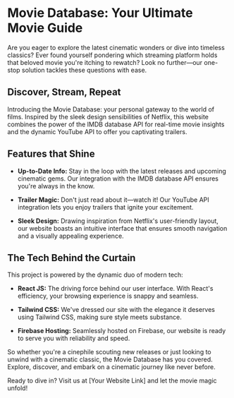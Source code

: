 # Movie Database: Your Ultimate Movie Guide

Are you eager to explore the latest cinematic wonders or dive into timeless classics? Ever found yourself pondering which streaming platform holds that beloved movie you're itching to rewatch? Look no further—our one-stop solution tackles these questions with ease.

## Discover, Stream, Repeat

Introducing the Movie Database: your personal gateway to the world of films. Inspired by the sleek design sensibilities of Netflix, this website combines the power of the IMDB database API for real-time movie insights and the dynamic YouTube API to offer you captivating trailers.

## Features that Shine

- **Up-to-Date Info:** Stay in the loop with the latest releases and upcoming cinematic gems. Our integration with the IMDB database API ensures you're always in the know.

- **Trailer Magic:** Don't just read about it—watch it! Our YouTube API integration lets you enjoy trailers that ignite your excitement.

- **Sleek Design:** Drawing inspiration from Netflix's user-friendly layout, our website boasts an intuitive interface that ensures smooth navigation and a visually appealing experience.

## The Tech Behind the Curtain

This project is powered by the dynamic duo of modern tech:

- **React JS:** The driving force behind our user interface. With React's efficiency, your browsing experience is snappy and seamless.

- **Tailwind CSS:** We've dressed our site with the elegance it deserves using Tailwind CSS, making sure style meets substance.

- **Firebase Hosting:** Seamlessly hosted on Firebase, our website is ready to serve you with reliability and speed.

So whether you're a cinephile scouting new releases or just looking to unwind with a cinematic classic, the Movie Database has you covered. Explore, discover, and embark on a cinematic journey like never before.

Ready to dive in? Visit us at [Your Website Link] and let the movie magic unfold!
